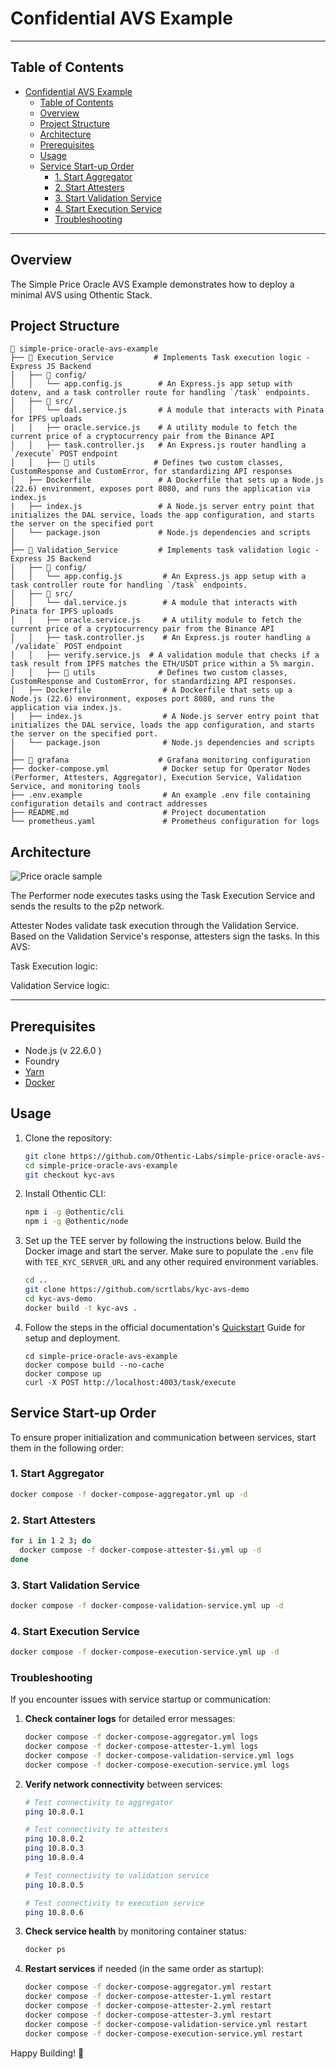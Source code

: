 # Confidential AVS Example

---

## Table of Contents

- [Confidential AVS Example](#confidential-avs-example)
  - [Table of Contents](#table-of-contents)
  - [Overview](#overview)
  - [Project Structure](#project-structure)
  - [Architecture](#architecture)
  - [Prerequisites](#prerequisites)
  - [Usage](#usage)
  - [Service Start-up Order](#service-start-up-order)
    - [1. Start Aggregator](#1-start-aggregator)
    - [2. Start Attesters](#2-start-attesters)
    - [3. Start Validation Service](#3-start-validation-service)
    - [4. Start Execution Service](#4-start-execution-service)
    - [Troubleshooting](#troubleshooting)

---

## Overview

The Simple Price Oracle AVS Example demonstrates how to deploy a minimal AVS using Othentic Stack.


## Project Structure

```mdx
📂 simple-price-oracle-avs-example
├── 📂 Execution_Service         # Implements Task execution logic - Express JS Backend
│   ├── 📂 config/
│   │   └── app.config.js        # An Express.js app setup with dotenv, and a task controller route for handling `/task` endpoints.
│   ├── 📂 src/
│   │   └── dal.service.js       # A module that interacts with Pinata for IPFS uploads
│   │   ├── oracle.service.js    # A utility module to fetch the current price of a cryptocurrency pair from the Binance API
│   │   ├── task.controller.js   # An Express.js router handling a `/execute` POST endpoint
│   │   ├── 📂 utils             # Defines two custom classes, CustomResponse and CustomError, for standardizing API responses
│   ├── Dockerfile               # A Dockerfile that sets up a Node.js (22.6) environment, exposes port 8080, and runs the application via index.js
|   ├── index.js                 # A Node.js server entry point that initializes the DAL service, loads the app configuration, and starts the server on the specified port
│   └── package.json             # Node.js dependencies and scripts
│
├── 📂 Validation_Service         # Implements task validation logic - Express JS Backend
│   ├── 📂 config/
│   │   └── app.config.js         # An Express.js app setup with a task controller route for handling `/task` endpoints.
│   ├── 📂 src/
│   │   └── dal.service.js        # A module that interacts with Pinata for IPFS uploads
│   │   ├── oracle.service.js     # A utility module to fetch the current price of a cryptocurrency pair from the Binance API
│   │   ├── task.controller.js    # An Express.js router handling a `/validate` POST endpoint
│   │   ├── verify.service.js  # A validation module that checks if a task result from IPFS matches the ETH/USDT price within a 5% margin.
│   │   ├── 📂 utils              # Defines two custom classes, CustomResponse and CustomError, for standardizing API responses.
│   ├── Dockerfile                # A Dockerfile that sets up a Node.js (22.6) environment, exposes port 8080, and runs the application via index.js.
|   ├── index.js                  # A Node.js server entry point that initializes the DAL service, loads the app configuration, and starts the server on the specified port.
│   └── package.json              # Node.js dependencies and scripts
│
├── 📂 grafana                    # Grafana monitoring configuration
├── docker-compose.yml            # Docker setup for Operator Nodes (Performer, Attesters, Aggregator), Execution Service, Validation Service, and monitoring tools
├── .env.example                  # An example .env file containing configuration details and contract addresses
├── README.md                     # Project documentation
└── prometheus.yaml               # Prometheus configuration for logs
```

## Architecture

![Price oracle sample](https://github.com/user-attachments/assets/03d544eb-d9c3-44a7-9712-531220c94f7e)

The Performer node executes tasks using the Task Execution Service and sends the results to the p2p network.

Attester Nodes validate task execution through the Validation Service. Based on the Validation Service's response, attesters sign the tasks. In this AVS:

Task Execution logic:


Validation Service logic:

---

## Prerequisites

- Node.js (v 22.6.0 )
- Foundry
- [Yarn](https://yarnpkg.com/)
- [Docker](https://docs.docker.com/engine/install/)

## Usage

1. Clone the repository:

   ```bash
   git clone https://github.com/Othentic-Labs/simple-price-oracle-avs-example.git
   cd simple-price-oracle-avs-example
   git checkout kyc-avs
   ```

2. Install Othentic CLI:

   ```bash
   npm i -g @othentic/cli
   npm i -g @othentic/node
   ```

3. Set up the TEE server by following the instructions below. Build the Docker image and start the server. Make sure to populate the `.env` file with `TEE_KYC_SERVER_URL` and any other required environment variables.
   ```bash
   cd ..
   git clone https://github.com/scrtlabs/kyc-avs-demo
   cd kyc-avs-demo
   docker build -t kyc-avs .
   ```

4. Follow the steps in the official documentation's [Quickstart](https://docs.othentic.xyz/main/welcome/getting-started/install-othentic-cli) Guide for setup and deployment.

   ```
   cd simple-price-oracle-avs-example
   docker compose build --no-cache
   docker compose up
   curl -X POST http://localhost:4003/task/execute
   ```

## Service Start-up Order

To ensure proper initialization and communication between services, start them in the following order:

### 1. Start Aggregator
```bash
docker compose -f docker-compose-aggregator.yml up -d
```

### 2. Start Attesters
```bash
for i in 1 2 3; do
  docker compose -f docker-compose-attester-$i.yml up -d
done
```

### 3. Start Validation Service
```bash
docker compose -f docker-compose-validation-service.yml up -d
```

### 4. Start Execution Service
```bash
docker compose -f docker-compose-execution-service.yml up -d
```

### Troubleshooting

If you encounter issues with service startup or communication:

1. **Check container logs** for detailed error messages:
   ```bash
   docker compose -f docker-compose-aggregator.yml logs
   docker compose -f docker-compose-attester-1.yml logs
   docker compose -f docker-compose-validation-service.yml logs
   docker compose -f docker-compose-execution-service.yml logs
   ```

2. **Verify network connectivity** between services:
   ```bash
   # Test connectivity to aggregator
   ping 10.8.0.1
   
   # Test connectivity to attesters
   ping 10.8.0.2
   ping 10.8.0.3
   ping 10.8.0.4
   
   # Test connectivity to validation service
   ping 10.8.0.5
   
   # Test connectivity to execution service
   ping 10.8.0.6
   ```

3. **Check service health** by monitoring container status:
   ```bash
   docker ps
   ```

4. **Restart services** if needed (in the same order as startup):
   ```bash
   docker compose -f docker-compose-aggregator.yml restart
   docker compose -f docker-compose-attester-1.yml restart
   docker compose -f docker-compose-attester-2.yml restart
   docker compose -f docker-compose-attester-3.yml restart
   docker compose -f docker-compose-validation-service.yml restart
   docker compose -f docker-compose-execution-service.yml restart
   ```

Happy Building! 🚀

